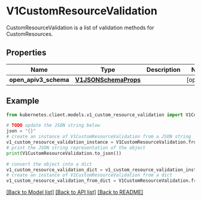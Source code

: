# V1CustomResourceValidation

CustomResourceValidation is a list of validation methods for CustomResources.

## Properties

Name | Type | Description | Notes
------------ | ------------- | ------------- | -------------
**open_apiv3_schema** | [**V1JSONSchemaProps**](V1JSONSchemaProps.md) |  | [optional] 

## Example

```python
from kubernetes.client.models.v1_custom_resource_validation import V1CustomResourceValidation

# TODO update the JSON string below
json = "{}"
# create an instance of V1CustomResourceValidation from a JSON string
v1_custom_resource_validation_instance = V1CustomResourceValidation.from_json(json)
# print the JSON string representation of the object
print(V1CustomResourceValidation.to_json())

# convert the object into a dict
v1_custom_resource_validation_dict = v1_custom_resource_validation_instance.to_dict()
# create an instance of V1CustomResourceValidation from a dict
v1_custom_resource_validation_from_dict = V1CustomResourceValidation.from_dict(v1_custom_resource_validation_dict)
```
[[Back to Model list]](../README.md#documentation-for-models) [[Back to API list]](../README.md#documentation-for-api-endpoints) [[Back to README]](../README.md)


